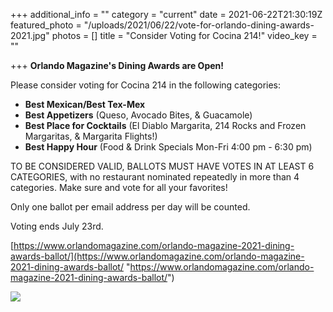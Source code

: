 +++
additional_info = ""
category = "current"
date = 2021-06-22T21:30:19Z
featured_photo = "/uploads/2021/06/22/vote-for-orlando-dining-awards-2021.jpg"
photos = []
title = "Consider Voting for Cocina 214!"
video_key = ""

+++
**Orlando Magazine's Dining Awards are Open!**

Please consider voting for Cocina 214 in the following categories:

* **Best Mexican/Best Tex-Mex**
* **Best Appetizers** (Queso, Avocado Bites, & Guacamole)
* **Best Place for Cocktails** (El Diablo Margarita, 214 Rocks and Frozen Margaritas, & Margarita Flights!)
* **Best Happy Hour** (Food & Drink Specials Mon-Fri 4:00 pm - 6:30 pm)

TO BE CONSIDERED VALID, BALLOTS MUST HAVE VOTES IN AT LEAST 6 CATEGORIES, with no restaurant nominated repeatedly in more than 4 categories. Make sure and vote for all your favorites!

Only one ballot per email address per day will be counted.

Voting ends July 23rd.

[https://www.orlandomagazine.com/orlando-magazine-2021-dining-awards-ballot/](https://www.orlandomagazine.com/orlando-magazine-2021-dining-awards-ballot/ "https://www.orlandomagazine.com/orlando-magazine-2021-dining-awards-ballot/")

![](/uploads/2021/06/22/vote-for-orlando-dining-awards-2021.jpg)